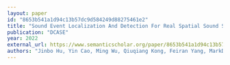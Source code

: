 ```yaml
---
layout: paper
id: "8653b541a1d94c13b57dc9d584249d88275461e2"
title: "Sound Event Localization And Detection For Real Spatial Sound Scenes: Event-Independent Network And Data Augmentation Chains"
publication: "DCASE"
year: 2022
external_url: https://www.semanticscholar.org/paper/8653b541a1d94c13b57dc9d584249d88275461e2
authors: "Jinbo Hu, Yin Cao, Ming Wu, Qiuqiang Kong, Feiran Yang, MarkD . Plumbley, J. Yang"
---
```

